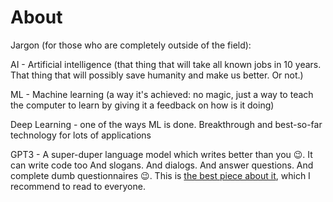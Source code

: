 # About

Jargon (for those who are completely outside of the field):

AI - Artificial intelligence (that thing that will take all known jobs in 10 years. That thing that will possibly save humanity and make us better. Or not.)

ML - Machine learning (a way it's achieved: no magic, just a way to teach the computer to learn by giving it a feedback on how is it doing)

Deep Learning - one of the ways ML is done. Breakthrough and best-so-far technology for lots of applications

GPT3 - A super-duper language model which writes better than you 😉. It can write code too And slogans. And dialogs. And answer questions. And complete dumb questionnaires 😉. This is [the best piece about it](https://maraoz.com/2020/07/18/openai-gpt3/), which I recommend to read to everyone. 
